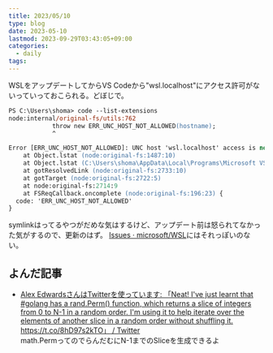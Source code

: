 ```yaml
---
title: 2023/05/10
type: blog
date: 2023-05-10
lastmod: 2023-09-29T03:43:05+09:00
categories:
  - daily
tags:
---
```


WSLをアップデートしてからVS Codeから"wsl.localhost"にアクセス許可がないっていっておこられる。どぼじで。

```ps
PS C:\Users\shoma> code --list-extensions
node:internal/original-fs/utils:762
            throw new ERR_UNC_HOST_NOT_ALLOWED(hostname);
            ^

Error [ERR_UNC_HOST_NOT_ALLOWED]: UNC host 'wsl.localhost' access is not allowed
    at Object.lstat (node:original-fs:1487:10)
    at Object.lstat (C:\Users\shoma\AppData\Local\Programs\Microsoft VS Code\resources\app\node_modules.asar\graceful-fs\polyfills.js:302:16)
    at gotResolvedLink (node:original-fs:2733:10)
    at gotTarget (node:original-fs:2722:5)
    at node:original-fs:2714:9
    at FSReqCallback.oncomplete (node:original-fs:196:23) {
  code: 'ERR_UNC_HOST_NOT_ALLOWED'
}
```

symlinkはってるやつがだめな気はするけど、アップデート前は怒られてなかった気がするので、更新のはず。
[Issues · microsoft/WSL](https://github.com/microsoft/WSL/issues?q=is%3Aissue+is%3Aopen+wsl.localhost)にはそれっぽいのない。

## よんだ記事

- [Alex EdwardsさんはTwitterを使っています: 「Neat! I've just learnt that #golang has a rand.Perm() function, which returns a slice of integers from 0 to N-1 in a random order. I'm using it to help iterate over the elements of another slice in a random order without shuffling it. https://t.co/8hD97s2kTO」 / Twitter](https://twitter.com/ajmedwards/status/1655818842562494465?t=NiYX-UNpkz1z2rvFU_HbFw&s=19)  
  math.PermってのでらんだむにN-1までのSliceを生成できるよ

